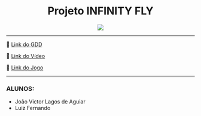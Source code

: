 <!-- CABEÇALHO --> 
<h1 align="center">Projeto INFINITY FLY</h1>

<!-- GIF do jogo -->
<p align="center">
    <img src="https://media.giphy.com/media/MAsPvc2RN77pwhBORq/giphy.gif">
</p>

<hr>

<!-- Links -->
<p>🔗 <a href="https://docs.google.com/document/d/1dKXmdiOsMmM4tHPHRdWQcQjqG-1GiCBSgd6qJpAwvjc/edit" target="_blank">Link do GDD</a></p>
<p>🔗 <a href="https://www.youtube.com/watch?v=oGWz_9oobgw">Link do Vídeo</a></p>
<p>🔗 <a href="https://luizmattos.itch.io/infinity-fly">Link do Jogo</a></p>

<hr>

<!-- Alunos -->
<h3>ALUNOS:</h3>
<ul >
    <li> João Victor Lagos de Aguiar
    <li> Luiz Fernando
</ul>
